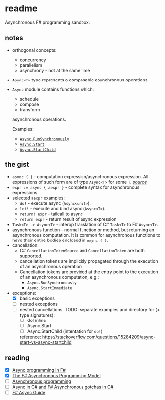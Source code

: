 # readme

Asynchronous F# programming sandbox.

## notes

* orthogonal concepts:
  * concurrency
  * parallelism
  * asynchrony - not at the same time
* `Async<T>` type represents a composable asynchronous operations
* `Async` module contains functions which:
  * schedule
  * compose
  * transform
  
  asynchronous operations.
  
  Examples:
  
  * [`Async.RunSynchronously`](https://docs.microsoft.com/en-us/dotnet/fsharp/tutorials/async#asyncrunsynchronously)
  * [`Async.Start`](https://docs.microsoft.com/en-us/dotnet/fsharp/tutorials/async#asyncstart)
  * [`Async.StartChild`](https://docs.microsoft.com/en-us/dotnet/fsharp/tutorials/async#asyncstartchild)

## the gist

* `async { }` - computation expression/asynchronous expression. All expressions of such form are of type `Async<T>` for some `T`. [*source*](https://www.microsoft.com/en-us/research/wp-content/uploads/2016/02/async-padl-revised-v2.pdf)
* `expr := async { aexpr }` - complete syntax for asynchronous expressions.
* selected `aexpr` examples:
  * `do!` - execute async (`Async<unit>`).
  * `let!` - execute and bind async (`Async<T>`).
  * `return! expr` - tailcall to async
  * `return expr` - return result of async expression
* `Task<T> -> Async<T>` - interop translation of C# `Task<T>` to F# `Async<T>`.
* asynchronous function - normal function or method, but returning an asynchronous computation. It is common for asynchronous functions to have their entire bodies enclosed in `async { }`.
* cancellation:
  * C# `CancellationTokenSource` and `CancellationToken` are both supported.
  * cancellation tokens are implicitly propagated through the execution of an asynchronous operation.
  * Cancellation tokens are provided at the entry point to the execution of an asynchronous computation, e.g.:
    * `Async.RunSynchronously`
    * `Async.StartImmediate`
* exceptions:
  * [x] basic exceptions
  * [ ] nested exceptions
  * [ ] nested cancellations. TODO: separate examples and directory for (+ type signatures):
    * [ ] do! inline
    * [ ] Async.Start
    * [ ] Async.StartChild (intentation for `do!`)
    
    reference: https://stackoverflow.com/questions/15284209/async-start-vs-async-startchild

## reading

* [x] [Async programming in F#](https://docs.microsoft.com/en-us/dotnet/fsharp/tutorials/asynchronous-and-concurrent-programming/async)
* [x] [The F# Asynchronous Programming Model](https://www.microsoft.com/en-us/research/wp-content/uploads/2016/02/async-padl-revised-v2.pdf)
* [ ] [Asynchronous programming](https://fsharpforfunandprofit.com/posts/concurrency-async-and-parallel/)
* [ ] [Async in C# and F# Asynchronous gotchas in C#](http://tomasp.net/blog/csharp-async-gotchas.aspx/)
* [ ] [F# Async Guide](https://medium.com/@eulerfx/f-async-guide-eb3c8a2d180a)